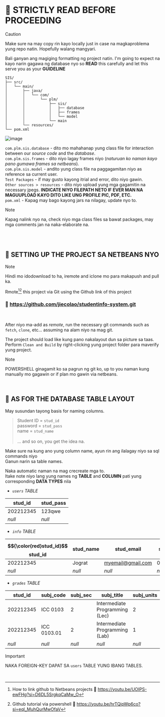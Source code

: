 # 📌 STRICTLY READ BEFORE PROCEEDING

> [!CAUTION]
> Make sure na may copy rin kayo locally just in case na magkaproblema yung repo natin. Hopefully walang mangyari.

Bali ganyan ang magiging formatting ng project natin. I'm going to expect na kayo narin gagawa ng database nyo so **READ** this carefully and let this serve you as your **GUIDELINE**  

```
SIS/
├── src/
│   └── main/
│       ├── java/
│       │   └── com/
│       │       └── plm/
│       │           ├── sis/
│       │           │   ├── database
│       │           │   ├── frames 
│       │           │   └── model
│       │           └── main
│       └── resources/
└── pom.xml
```

![image](https://github.com/jiecolao/studentinfo-system/assets/137901217/29d0c546-b2cd-422b-a5f4-eef3e9932c70)

`com.plm.sis.database` - dito mo mahahanap yung class file for interaction between our *source code* and the *database*. <br>
`com.plm.sis.frames` - dito niyo lagay frames niyo (*naturuan ko naman kayo pano gumawa frames sa netbeans*). <br>
`com.plm.sis.model` - andito yung class file na paggagamitan niyo as reference sa current user. <br>
`Test Packages` - if may gusto kayong itrial and error, dito niyo gawin. <br>
`Other sources > resources` - dito niyo upload yung mga gagamitin na necessary jpegs. **INDICATE NIYO FILEPATH NETO IF EVER MAN NA MAGUUPLOAD KAYO DITO LIKE UNG PROFILE PIC, PDF, ETC.** <br>
`pom.xml` - Kapag may bago kayong jars na nilagay, update nyo to.
<br>

> [!NOTE]
> Kapag nalink nyo na, check niyo mga class files sa bawat packages, may mga comments jan na naka-elaborate na.

<br><br>

## 🔷 SETTING UP THE PROJECT SA NETBEANS NYO

> [!NOTE]
> Hindi mo idodownload to ha, iremote and iclone mo para makapush and pull ka.

Rmote[^1][^2] this project via Git using the Github link of this project
### 🔗 https://github.com/jiecolao/studentinfo-system.git 
<br> 

After niyo ma-add as *remote*, run the necessary git commands such as `fetch`, `clone`, etc... assuming na alam niyo na mag git.

The project should load like kung pano nakalayout dun sa picture sa taas.
Perform `Clean and Build` by right-clicking yung project folder para maverify yung project.

> [!NOTE]
> POWERSHELL ginagamit ko sa pagrun ng git ko, up to you naman kung manually mo gagawin or if plan mo gawin via netbeans.  

<br>

## 🔷 AS FOR THE DATABASE TABLE LAYOUT

May susundan tayong basis for naming columns.

> Student ID = `stud_id` <br>
password = `stud_pass` <br>
name = `stud_name` <br> <br>
... and so on, you get the idea na.

Make sure na kung ano yung column name, ayun rin ang ilalagay niyo sa sql commands niyo <br>
Ganun narin sa table names. <br>

Naka automatic naman na mag crecreate mga to. <br> 
Itake note niyo lang yung names ng **TABLE** and **COLUMN** pati yung corresponding **DATA TYPES** nila

* *`users` TABLE*

| **stud_id** | **stud_pass** |
| --- | --- |
| 202212345 | 123qwe |
| *null* | *null* |

* *`info` TABLE*

| $${\color{red}stud_id}$$ **stud_id** | **stud_name** | **stud_email** | **stud_contact** | **stud_col** | **stud_crs** | **stud_type** | **stud_yrlvl** |  
| --- | --- | --- | --- | --- | --- | --- | --- |
| 202212345 | Jograt | myemail@gmail.com | 09151234567 | CISTM | CS | regular | 1 |
| *null* | *null* | *null* | *null* | *null* | *null* | *null* | *null* |

* *`grades` TABLE*

| **stud_id** | **subj_code** | **subj_sec** | **subj_title** | **subj_units** | **subj_days** | **subj_time** | **subj_room** | **subj_sem1_grade** | **subj_sem2_grade** | **subj_gwa** |
| --- | --- | --- | --- | --- | --- | --- | --- | --- | --- | --- |
| 202212345 | ICC 0103 | 2 | Intermediate Programming (Lec) | 2 | *null* | *null* | GL 302 | 92 | 89 | 1.00 |  
| 202212345 | ICC 0103.01 | 2 | Intermediate Programming (Lab) | 1 | *null* | *null* | GV 302 | 90 | 88 | 1.29 |  
| *null* | *null* | *null* | *null* | *null* | *null* | *null* | *null* | *null* | *null* |

> [!IMPORTANT]
> NAKA FOREIGN-KEY DAPAT SA `users` TABLE YUNG IBANG TABLES.

<br>

[^1]: How to link github to Netbeans projects 🔗 https://youtu.be/UOIPS-ewFHg?si=D6DL5SrgkqCaMw_O
[^2]: Github tutorial via powershell 🔗 https://youtu.be/hrTQipWp6co?si=eql_MuhQurMwOfaV

